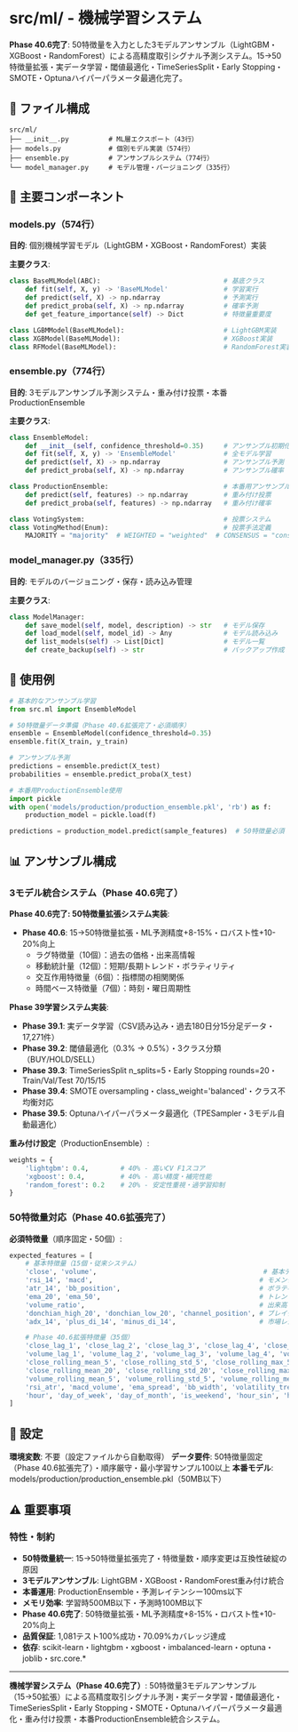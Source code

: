 # src/ml/ - 機械学習システム

**Phase 40.6完了**: 50特徴量を入力とした3モデルアンサンブル（LightGBM・XGBoost・RandomForest）による高精度取引シグナル予測システム。15→50特徴量拡張・実データ学習・閾値最適化・TimeSeriesSplit・Early Stopping・SMOTE・Optunaハイパーパラメータ最適化完了。

## 📂 ファイル構成

```
src/ml/
├── __init__.py          # ML層エクスポート（43行）
├── models.py            # 個別モデル実装（574行）
├── ensemble.py          # アンサンブルシステム（774行）
└── model_manager.py     # モデル管理・バージョニング（335行）
```

## 🔧 主要コンポーネント

### **models.py（574行）**

**目的**: 個別機械学習モデル（LightGBM・XGBoost・RandomForest）実装

**主要クラス**:
```python
class BaseMLModel(ABC):                               # 基底クラス
    def fit(self, X, y) -> 'BaseMLModel'              # 学習実行
    def predict(self, X) -> np.ndarray                # 予測実行
    def predict_proba(self, X) -> np.ndarray          # 確率予測
    def get_feature_importance(self) -> Dict          # 特徴量重要度

class LGBMModel(BaseMLModel):                         # LightGBM実装
class XGBModel(BaseMLModel):                          # XGBoost実装
class RFModel(BaseMLModel):                           # RandomForest実装
```

### **ensemble.py（774行）**

**目的**: 3モデルアンサンブル予測システム・重み付け投票・本番ProductionEnsemble

**主要クラス**:
```python
class EnsembleModel:
    def __init__(self, confidence_threshold=0.35)     # アンサンブル初期化
    def fit(self, X, y) -> 'EnsembleModel'            # 全モデル学習
    def predict(self, X) -> np.ndarray                # アンサンブル予測
    def predict_proba(self, X) -> np.ndarray          # アンサンブル確率

class ProductionEnsemble:                             # 本番用アンサンブル
    def predict(self, features) -> np.ndarray         # 重み付け投票
    def predict_proba(self, features) -> np.ndarray   # 重み付け確率

class VotingSystem:                                   # 投票システム
class VotingMethod(Enum):                             # 投票手法定義
    MAJORITY = "majority"  # WEIGHTED = "weighted"  # CONSENSUS = "consensus"
```

### **model_manager.py（335行）**

**目的**: モデルのバージョニング・保存・読み込み管理

**主要クラス**:
```python
class ModelManager:
    def save_model(self, model, description) -> str   # モデル保存
    def load_model(self, model_id) -> Any             # モデル読み込み
    def list_models(self) -> List[Dict]               # モデル一覧
    def create_backup(self) -> str                    # バックアップ作成
```

## 🚀 使用例

```python
# 基本的なアンサンブル学習
from src.ml import EnsembleModel

# 50特徴量データ準備（Phase 40.6拡張完了・必須順序）
ensemble = EnsembleModel(confidence_threshold=0.35)
ensemble.fit(X_train, y_train)

# アンサンブル予測
predictions = ensemble.predict(X_test)
probabilities = ensemble.predict_proba(X_test)

# 本番用ProductionEnsemble使用
import pickle
with open('models/production/production_ensemble.pkl', 'rb') as f:
    production_model = pickle.load(f)

predictions = production_model.predict(sample_features)  # 50特徴量必須（Phase 40.6拡張完了）
```

## 📊 アンサンブル構成

### **3モデル統合システム**（Phase 40.6完了）

**Phase 40.6完了: 50特徴量拡張システム実装**:
- **Phase 40.6**: 15→50特徴量拡張・ML予測精度+8-15%・ロバスト性+10-20%向上
  - ラグ特徴量（10個）：過去の価格・出来高情報
  - 移動統計量（12個）：短期/長期トレンド・ボラティリティ
  - 交互作用特徴量（6個）：指標間の相関関係
  - 時間ベース特徴量（7個）：時刻・曜日周期性

**Phase 39学習システム実装**:
- **Phase 39.1**: 実データ学習（CSV読み込み・過去180日分15分足データ・17,271件）
- **Phase 39.2**: 閾値最適化（0.3% → 0.5%）・3クラス分類（BUY/HOLD/SELL）
- **Phase 39.3**: TimeSeriesSplit n_splits=5・Early Stopping rounds=20・Train/Val/Test 70/15/15
- **Phase 39.4**: SMOTE oversampling・class_weight='balanced'・クラス不均衡対応
- **Phase 39.5**: Optunaハイパーパラメータ最適化（TPESampler・3モデル自動最適化）

**重み付け設定**（ProductionEnsemble）:
```python
weights = {
    'lightgbm': 0.4,        # 40% - 高いCV F1スコア
    'xgboost': 0.4,         # 40% - 高い精度・補完性能
    'random_forest': 0.2    # 20% - 安定性重視・過学習抑制
}
```

### **50特徴量対応**（Phase 40.6拡張完了）

**必須特徴量**（順序固定・50個）:
```python
expected_features = [
    # 基本特徴量（15個・従来システム）
    'close', 'volume',                                          # 基本データ（2個）
    'rsi_14', 'macd',                                          # モメンタム（2個）
    'atr_14', 'bb_position',                                   # ボラティリティ（2個）
    'ema_20', 'ema_50',                                        # トレンド（2個）
    'volume_ratio',                                            # 出来高（1個）
    'donchian_high_20', 'donchian_low_20', 'channel_position', # ブレイクアウト（3個）
    'adx_14', 'plus_di_14', 'minus_di_14',                     # 市場レジーム（3個）

    # Phase 40.6拡張特徴量（35個）
    'close_lag_1', 'close_lag_2', 'close_lag_3', 'close_lag_4', 'close_lag_5',  # ラグ特徴量（10個）
    'volume_lag_1', 'volume_lag_2', 'volume_lag_3', 'volume_lag_4', 'volume_lag_5',
    'close_rolling_mean_5', 'close_rolling_std_5', 'close_rolling_max_5', 'close_rolling_min_5',  # 移動統計量（12個）
    'close_rolling_mean_20', 'close_rolling_std_20', 'close_rolling_max_20', 'close_rolling_min_20',
    'volume_rolling_mean_5', 'volume_rolling_std_5', 'volume_rolling_mean_20', 'volume_rolling_std_20',
    'rsi_atr', 'macd_volume', 'ema_spread', 'bb_width', 'volatility_trend', 'momentum_volume',  # 交互作用（6個）
    'hour', 'day_of_week', 'day_of_month', 'is_weekend', 'hour_sin', 'hour_cos', 'day_sin'  # 時間（7個）
]
```

## 🔧 設定

**環境変数**: 不要（設定ファイルから自動取得）
**データ要件**: 50特徴量固定（Phase 40.6拡張完了）・順序厳守・最小学習サンプル100以上
**本番モデル**: models/production/production_ensemble.pkl（50MB以下）

## ⚠️ 重要事項

### **特性・制約**
- **50特徴量統一**: 15→50特徴量拡張完了・特徴量数・順序変更は互換性破綻の原因
- **3モデルアンサンブル**: LightGBM・XGBoost・RandomForest重み付け統合
- **本番運用**: ProductionEnsemble・予測レイテンシー100ms以下
- **メモリ効率**: 学習時500MB以下・予測時100MB以下
- **Phase 40.6完了**: 50特徴量拡張・ML予測精度+8-15%・ロバスト性+10-20%向上
- **品質保証**: 1,081テスト100%成功・70.09%カバレッジ達成
- **依存**: scikit-learn・lightgbm・xgboost・imbalanced-learn・optuna・joblib・src.core.*

---

**機械学習システム（Phase 40.6完了）**: 50特徴量3モデルアンサンブル（15→50拡張）による高精度取引シグナル予測・実データ学習・閾値最適化・TimeSeriesSplit・Early Stopping・SMOTE・Optunaハイパーパラメータ最適化・重み付け投票・本番ProductionEnsemble統合システム。